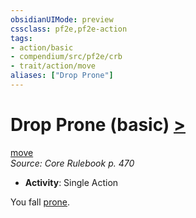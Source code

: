 ```yaml
---
obsidianUIMode: preview
cssclass: pf2e,pf2e-action
tags:
- action/basic
- compendium/src/pf2e/crb
- trait/action/move
aliases: ["Drop Prone"]
---
```

# Drop Prone (basic) [>](chapter-9-playing-the-game.md#Actions "Single Action")
[move](move.md)  
*Source: Core Rulebook p. 470*  


- **Activity**: Single Action

You fall [prone](conditions.md#Prone).
